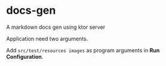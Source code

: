 # docs-gen
 A markdown docs gen using ktor server

Application need two arguments.

Add `src/test/resources images` as program arguments in **Run Configuration**.
